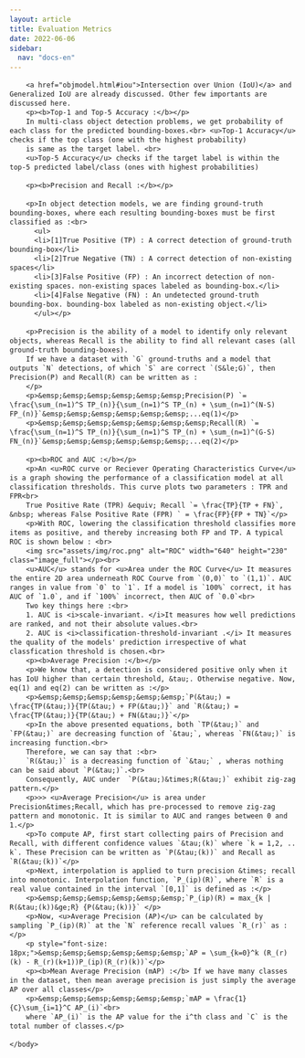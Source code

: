 ```yaml
---
layout: article
title: Evaluation Metrics
date: 2022-06-06
sidebar:
  nav: "docs-en"
---
```

<!DOCTYPE HTML>
<html>

<!--- Adding Google Analytics -->
<!-- Global site tag (gtag.js) - Google Analytics -->
<script async src="https://www.googletagmanager.com/gtag/js?id=UA-154990580-2"></script>
<script>
  window.dataLayer = window.dataLayer || [];
  function gtag(){dataLayer.push(arguments);}
  gtag('js', new Date());

  gtag('config', 'UA-154990580-2');
</script>
<!-- End of Google Analytics Code -->
<!-- Adding MathJAX -->
<script src="https://polyfill.io/v3/polyfill.min.js?features=es6"></script>
  <script id="MathJax-script" async
          src="https://cdn.jsdelivr.net/npm/mathjax@3/es5/tex-mml-chtml.js">
  </script>
  <script async="true" src="https://cdn.jsdelivr.net/npm/mathjax@2/MathJax.js?config=AM_CHTML"> </script>
<!-- End of MathJAX -->


<body>

        <a href="objmodel.html#iou">Intersection over Union (IoU)</a> and Generalized IoU are already discussed. Other few importants are discussed here.
        <p><b>Top-1 and Top-5 Accuracy :</b></p>
        In multi-class object detection problems, we get probability of each class for the predicted bounding-boxes.<br> <u>Top-1 Accuracy</u> checks if the top class (one with the highest probability)
        is same as the target label. <br>
        <u>Top-5 Accuracy</u> checks if the target label is within the top-5 predicted label/class (ones with highest probabilities)
        
        <p><b>Precision and Recall :</b></p>

        <p>In object detection models, we are finding ground-truth bounding-boxes, where each resulting bounding-boxes must be first classified as :<br>
          <ul>
          <li>[1]True Positive (TP) : A correct detection of ground-truth bounding-box</li>
          <li>[2]True Negative (TN) : A correct detection of non-existing spaces</li>
          <li>[3]False Positive (FP) : An incorrect detection of non-existing spaces. non-existing spaces labeled as bounding-box.</li>
          <li>[4]False Negative (FN) : An undetected ground-truth bounding-box. bounding-box labeled as non-existing object.</li>
          </ul></p>

        <p>Precision is the ability of a model to identify only relevant objects, whereas Recall is the ability to find all relevant cases (all ground-truth bounding-boxes).
        If we have a dataset with `G` ground-truths and a model that outputs `N` detections, of which `S` are correct `(S&le;G)`, then Precision(P) and Recall(R) can be written as : 
        </p>
        <p>&emsp;&emsp;&emsp;&emsp;&emsp;&emsp;Precision(P) `= \frac{\sum_(n=1)^S TP_(n)}{\sum_(n=1)^S TP_(n) + \sum_(n=1)^(N-S) FP_(n)}`&emsp;&emsp;&emsp;&emsp;&emsp;&emsp;...eq(1)</p>
        <p>&emsp;&emsp;&emsp;&emsp;&emsp;&emsp;&emsp;Recall(R) `= \frac{\sum_(n=1)^S TP_(n)}{\sum_(n=1)^S TP_(n) + \sum_(n=1)^(G-S) FN_(n)}`&emsp;&emsp;&emsp;&emsp;&emsp;&emsp;...eq(2)</p>

        <p><b>ROC and AUC :</b></p>
        <p>An <u>ROC curve or Reciever Operating Characteristics Curve</u> is a graph showing the performance of a classification model at all classification thresholds. This curve plots two parameters : TPR and FPR<br>
        True Positive Rate (TPR) &equiv; Recall `= \frac{TP}{TP + FN}`, &nbsp; whereas False Positive Rate (FPR) ` = \frac{FP}{FP + TN}`</p>
        <p>With ROC, lowering the classification threshold classifies more items as positive, and thereby increasing both FP and TP. A typical ROC is shown below : <br>
        <img src="assets/img/roc.png" alt="ROC" width="640" height="230" class="image_full"></p><br>
        <u>AUC</u> stands for <u>Area under the ROC Curve</u> It measures the entire 2D area underneath ROC Courve from `(0,0)` to `(1,1)`. AUC ranges in value from `0` to `1`. If a model is `100%` correct, it has AUC of `1.0`, and if `100%` incorrect, then AUC of `0.0`<br>
        Two key things here :<br>
        1. AUC is <i>scale-invariant. </i>It measures how well predictions are ranked, and not their absolute values.<br>
        2. AUC is <i>classification-threshold-invariant .</i> It measures the quality of the models' prediction irrespective of what classfication threshold is chosen.<br>
        <p><b>Average Precision :</b></p>
        <p>We know that, a detection is considered positive only when it has IoU higher than certain threshold, &tau;. Otherwise negative. Now, eq(1) and eq(2) can be written as :</p>
        <p>&emsp;&emsp;&emsp;&emsp;&emsp;&emsp;`P(&tau;) = \frac{TP(&tau;)}{TP(&tau;) + FP(&tau;)}` and `R(&tau;) = \frac{TP(&tau;)}{TP(&tau;) + FN(&tau;)}`</p>
        <p>In the above presented equations, both `TP(&tau;)` and `FP(&tau;)` are decreasing function of `&tau;`, whereas `FN(&tau;)` is increasing function.<br>
        Therefore, we can say that :<br>
        `R(&tau;)` is a decreasing function of `&tau;` , wheras nothing can be said about `P(&tau;)`.<br>
        Consequently, AUC under  `P(&tau;)&times;R(&tau;)` exhibit zig-zag pattern.</p>
        <p>>> <u>Average Precision</u> is area under Precision&times;Recall, which has pre-processed to remove zig-zag pattern and monotonic. It is similar to AUC and ranges between 0 and 1.</p>
        <p>To compute AP, first start collecting pairs of Precision and Recall, with different confidence values `&tau;(k)` where `k = 1,2, .. k`. These Precision can be written as `P(&tau;(k))` and Recall as `R(&tau;(k))`</p>
        <p>Next, interpolation is applied to turn precision &times; recall into monotonic. Interpolation function, `P_(ip)(R)`, where `R` is a real value contained in the interval `[0,1]` is defined as :</p>
        <p>&emsp;&emsp;&emsp;&emsp;&emsp;&emsp;`P_(ip)(R) = max_{k | R(&tau;(k))&ge;R} {P(&tau;(k))}` </p>
        <p>Now, <u>Average Precision (AP)</u> can be calculated by sampling `P_(ip)(R)` at the `N` reference recall values `R_(r)` as :</p>
        <p style="font-size: 18px;">&emsp;&emsp;&emsp;&emsp;&emsp;&emsp;`AP = \sum_{k=0}^k (R_(r)(k) - R_(r)(k+1))P_(ip)(R_(r)(k))`</p>
        <p><b>Mean Average Precision (mAP) :</b> If we have many classes in the dataset, then mean average precision is just simply the average AP over all classes</p>
        <p>&emsp;&emsp;&emsp;&emsp;&emsp;&emsp;`mAP = \frac{1}{C}\sum_{i=1}^C AP_(i)`<br>
        where `AP_(i)` is the AP value for the i^th class and `C` is the total number of classes.</p>

	</body>
</html>
